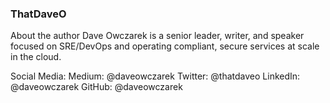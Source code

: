 ### ThatDaveO

About the author
Dave Owczarek is a senior leader, writer, and speaker focused on SRE/DevOps and operating compliant, secure services at scale in the cloud.

Social Media:
Medium: @daveowczarek
Twitter: @thatdaveo
LinkedIn: @daveowczarek
GitHub: @daveowczarek

<!--
**daveowczarek/daveowczarek** is a ✨ _special_ ✨ repository because its `README.md` (this file) appears on your GitHub profile.

Here are some ideas to get you started:

- 🔭 I’m currently working on ...
- 🌱 I’m currently learning ...
- 👯 I’m looking to collaborate on ...
- 🤔 I’m looking for help with ...
- 💬 Ask me about ...
- 📫 How to reach me: ...
- 😄 Pronouns: ...
- ⚡ Fun fact: ...
-->
